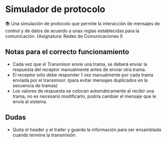 # Simulador de protocolo
📚 Una simulación de protocolo que permite la interacción de mensajes de control y de datos de acuerdo a unas reglas establecidas para la comunicación. (Asignatura: Redes de Comunicaciones I)

## Notas para el correcto funcionamiento
- Cada vez que el Transmisor envíe una trama, se deberá enviar la respuesta del receptor manualmente antes de enviar otra trama.
- El receptor sólo debe responder 1 vez manualmente por cada trama enviada por el transmisor. (para evitar mensajes duplicados en la secuencia de tramas)
- Los valores de respuesta se colocan automáticamente al recibir una trama, no es necesario modificarlo, podría cambiar el mensaje que le envía al sistema.

## Dudas
- Quita el header y el trailer y guarda la información para ser ensamblada cuando termine la transmisión.